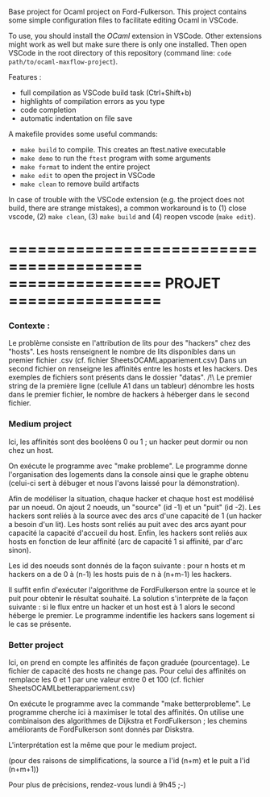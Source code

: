 Base project for Ocaml project on Ford-Fulkerson. This project contains some simple configuration files to facilitate editing Ocaml in VSCode.

To use, you should install the *OCaml* extension in VSCode. Other extensions might work as well but make sure there is only one installed.
Then open VSCode in the root directory of this repository (command line: `code path/to/ocaml-maxflow-project`).

Features :
 - full compilation as VSCode build task (Ctrl+Shift+b)
 - highlights of compilation errors as you type
 - code completion
 - automatic indentation on file save


A makefile provides some useful commands:
 - `make build` to compile. This creates an ftest.native executable
 - `make demo` to run the `ftest` program with some arguments
 - `make format` to indent the entire project
 - `make edit` to open the project in VSCode
 - `make clean` to remove build artifacts

In case of trouble with the VSCode extension (e.g. the project does not build, there are strange mistakes), a common workaround is to (1) close vscode, (2) `make clean`, (3) `make build` and (4) reopen vscode (`make edit`).

========================================
================ PROJET ================
========================================

### Contexte :
Le problème consiste en l'attribution de lits pour des "hackers" chez des "hosts".
Les hosts renseignent le nombre de lits disponibles dans un premier fichier .csv
(cf. fichier SheetsOCAMLappariement.csv)
Dans un second fichier on renseigne les affinités entre les hosts et les hackers.
Des exemples de fichiers sont présents dans le dossier "datas".
/!\ Le premier string de la première ligne (cellule A1 dans un tableur) dénombre les hosts dans le premier fichier,
le nombre de hackers à héberger dans le second fichier.

### Medium project
Ici, les affinités sont des booléens 0 ou 1 ; un hacker peut dormir ou non chez un host.

On exécute le programme avec "make probleme".
Le programme donne l'organisation des logements dans la console ainsi que le graphe obtenu
(celui-ci sert à débuger et nous l'avons laissé pour la démonstration).

Afin de modéliser la situation, chaque hacker et chaque host est modélisé par un noeud.
On ajout 2 noeuds, un "source" (id -1) et un "puit" (id -2).
Les hackers sont reliés à la source avec des arcs d'une capacité de 1 (un hacker a besoin d'un lit).
Les hosts sont reliés au puit avec des arcs ayant pour capacité la capacité d'accueil du host.
Enfin, les hackers sont reliés aux hosts en fonction de leur affinité (arc de capacité 1 si affinité, par d'arc sinon).

Les id des noeuds sont donnés de la façon suivante : pour n hosts et m hackers on a
de 0 à (n-1) les hosts puis de n à (n+m-1) les hackers.

Il suffit enfin d'exécuter l'algorithme de FordFulkerson entre la source et le puit pour obtenir le résultat souhaité.
La solution s'interprète de la façon suivante : si le flux entre un hacker et un host est à 1 alors le second héberge le premier.
Le programme indentifie les hackers sans logement si le cas se présente.

### Better project
Ici, on prend en compte les affinités de façon graduée (pourcentage).
Le fichier de capacité des hosts ne change pas. Pour celui des affinités on remplace les 0 et 1 par une valeur entre 0 et 100
(cf. fichier SheetsOCAMLbetterappariement.csv)

On exécute le programme avec la commande "make betterprobleme".
Le programme cherche ici à maximiser le total des affinités.
On utilise une combinaison des algorithmes de Dijkstra et FordFulkerson ;
les chemins améliorants de FordFulkerson sont donnés par Diskstra.

L'interprétation est la même que pour le medium project.

(pour des raisons de simplifications, la source a l'id (n+m) et le puit a l'id (n+m+1))

Pour plus de précisions, rendez-vous lundi à 9h45 ;-)